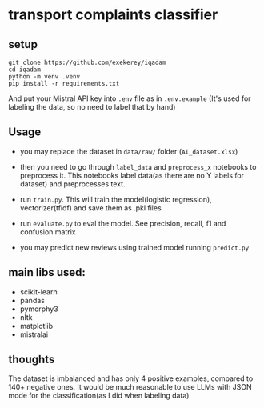 # transport complaints classifier

## setup

```shell
git clone https://github.com/exekerey/iqadam
cd iqadam
python -m venv .venv
pip install -r requirements.txt 
```

And put your Mistral API key into `.env` file as in `.env.example`
(It's used for labeling the data, so no need to label that by hand)

## Usage

- you may replace the dataset in `data/raw/` folder (`AI_dataset.xlsx`)

- then you need to go through `label_data` and `preprocess_x` notebooks to preprocess it. This notebooks label data(as
  there are no Y labels for dataset) and preprocesses text.

- run `train.py`.
  This will train the model(logistic regression), vectorizer(tfidf) and save them as .pkl files

- run `evaluate.py` to eval the model. See precision, recall, f1 and confusion matrix

- you may predict new reviews using trained model running `predict.py`

## main libs used:

- scikit-learn
- pandas
- pymorphy3
- nltk
- matplotlib
- mistralai

## thoughts

The dataset is imbalanced and has only 4 positive examples, compared to 140+ negative ones.
It would be much reasonable to use LLMs with JSON mode for the classification(as I did when labeling data)
